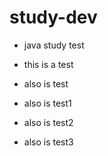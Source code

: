 # study-dev
+ java study test

+ this is a test 

+ also is test
+ also is test1
+ also is test2
+ also is test3
